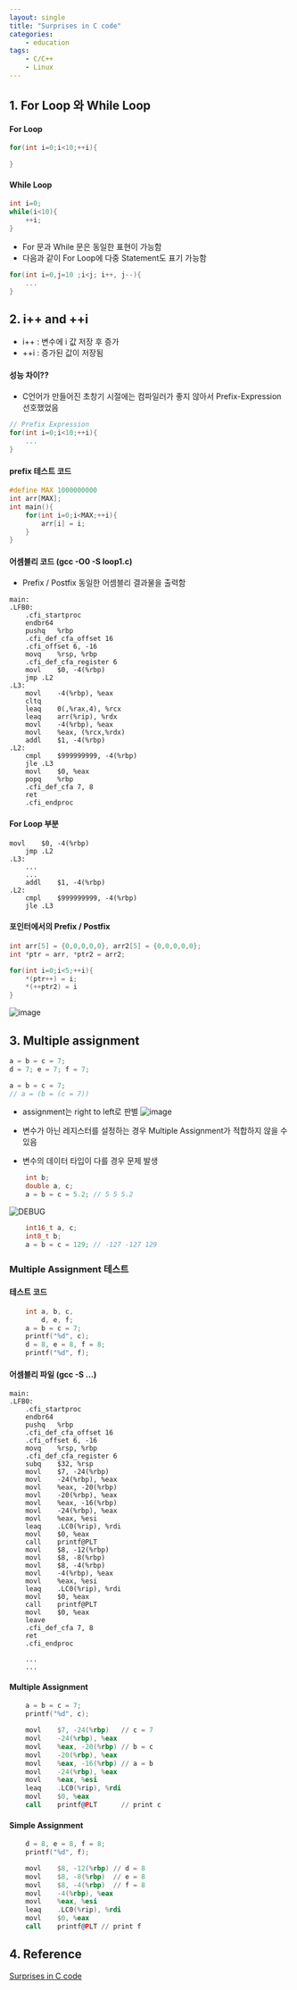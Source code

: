 ```yaml
---
layout: single
title: "Surprises in C code"
categories:
    - education
tags: 
    - C/C++
    - Linux
---
```


## 1. For Loop 와 While Loop
#### For Loop
```c
for(int i=0;i<10;++i){
    
}
```

#### While Loop
```c
int i=0;
while(i<10){
    ++i;
}
```
- For 문과 While 문은 동일한 표현이 가능함
- 다음과 같이 For Loop에 다중 Statement도 표기 가능함
```c
for(int i=0,j=10 ;i<j; i++, j--){
    ...
}
```

## 2. i++ and ++i
- i++ : 변수에 i 값 저장 후 증가 
- ++i : 증가된 값이 저장됨

#### 성능 차이??
- C언어가 만들어진 초창기 시절에는 컴파일러가 좋지 않아서 Prefix-Expression 선호했었음

```c
// Prefix Expression
for(int i=0;i<10;++i){
    ...
}
``` 

#### prefix 테스트 코드

```c
#define MAX 1000000000
int arr[MAX];
int main(){
    for(int i=0;i<MAX;++i){
        arr[i] = i;
    }  
}
```

#### 어셈블리 코드 (gcc -O0 -S loop1.c)

- Prefix / Postfix 동일한 어셈블리 결과물을 출력함
```
main:
.LFB0:
    .cfi_startproc
    endbr64
    pushq   %rbp
    .cfi_def_cfa_offset 16
    .cfi_offset 6, -16
    movq    %rsp, %rbp
    .cfi_def_cfa_register 6
    movl    $0, -4(%rbp)
    jmp .L2
.L3:
    movl    -4(%rbp), %eax
    cltq
    leaq    0(,%rax,4), %rcx
    leaq    arr(%rip), %rdx
    movl    -4(%rbp), %eax
    movl    %eax, (%rcx,%rdx)
    addl    $1, -4(%rbp)
.L2:
    cmpl    $999999999, -4(%rbp)
    jle .L3
    movl    $0, %eax
    popq    %rbp
    .cfi_def_cfa 7, 8
    ret
    .cfi_endproc
```

#### For Loop 부분

```
movl    $0, -4(%rbp)
    jmp .L2
.L3:
    ...
    ...
    addl    $1, -4(%rbp)
.L2:
    cmpl    $999999999, -4(%rbp)
    jle .L3
```

#### 포인터에서의 Prefix / Postfix

```c
int arr[5] = {0,0,0,0,0}, arr2[5] = {0,0,0,0,0};
int *ptr = arr, *ptr2 = arr2;

for(int i=0;i<5;++i){
    *(ptr++) = i;
    *(++ptr2) = i
}
```
![image](/assets/img/education/RST.png)

## 3. Multiple assignment
```c
a = b = c = 7; 
d = 7; e = 7; f = 7;
```
```c
a = b = c = 7; 
// a = (b = (c = 7))
```
- assignment는 right to left로 판별
![image](/assets/img/education/OP.png)

- 변수가 아닌 레지스터를 설정하는 경우 Multiple Assignment가 적합하지 않을 수 있음

- 변수의 데이터 타입이 다를 경우 문제 발생

```c
    int b;
    double a, c;
    a = b = c = 5.2; // 5 5 5.2
```
![DEBUG](/assets/img/education/DEBUG.png)

```c
    int16_t a, c;
    int8_t b;
    a = b = c = 129; // -127 -127 129
```

### Multiple Assignment 테스트
#### 테스트 코드
```c
    int a, b, c,
        d, e, f;
    a = b = c = 7;
    printf("%d", c);
    d = 8, e = 8, f = 8;
    printf("%d", f);
```

#### 어셈블리 파일 (gcc -S ...)
```
main:
.LFB0:
    .cfi_startproc
    endbr64
    pushq   %rbp
    .cfi_def_cfa_offset 16
    .cfi_offset 6, -16
    movq    %rsp, %rbp
    .cfi_def_cfa_register 6
    subq    $32, %rsp
    movl    $7, -24(%rbp)
    movl    -24(%rbp), %eax
    movl    %eax, -20(%rbp)
    movl    -20(%rbp), %eax
    movl    %eax, -16(%rbp)
    movl    -24(%rbp), %eax
    movl    %eax, %esi
    leaq    .LC0(%rip), %rdi
    movl    $0, %eax
    call    printf@PLT
    movl    $8, -12(%rbp)
    movl    $8, -8(%rbp)
    movl    $8, -4(%rbp)
    movl    -4(%rbp), %eax
    movl    %eax, %esi
    leaq    .LC0(%rip), %rdi
    movl    $0, %eax
    call    printf@PLT
    movl    $0, %eax
    leave
    .cfi_def_cfa 7, 8
    ret
    .cfi_endproc

    ...
    ...
```

#### Multiple Assignment
```c
    a = b = c = 7;
    printf("%d", c);
```

```asm 
    movl    $7, -24(%rbp)   // c = 7
    movl    -24(%rbp), %eax
    movl    %eax, -20(%rbp) // b = c
    movl    -20(%rbp), %eax
    movl    %eax, -16(%rbp) // a = b
    movl    -24(%rbp), %eax 
    movl    %eax, %esi
    leaq    .LC0(%rip), %rdi
    movl    $0, %eax
    call    printf@PLT      // print c
```

#### Simple Assignment
```c
    d = 8, e = 8, f = 8;
    printf("%d", f);
```

```asm
    movl    $8, -12(%rbp) // d = 8
    movl    $8, -8(%rbp)  // e = 8
    movl    $8, -4(%rbp)  // f = 8
    movl    -4(%rbp), %eax
    movl    %eax, %esi
    leaq    .LC0(%rip), %rdi
    movl    $0, %eax
    call    printf@PLT // print f
```

## 4. Reference
[Surprises in C code](https://www.embedded.com/surprises-in-c-code/?oly_enc_id=1916E7570689H8V)